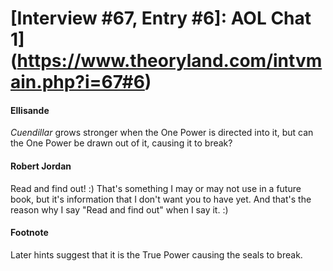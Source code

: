 # [Interview #67, Entry #6]: AOL Chat 1](https://www.theoryland.com/intvmain.php?i=67#6)

#### Ellisande

*Cuendillar*
grows stronger when the One Power is directed into it, but can the One Power be drawn out of it, causing it to break?

#### Robert Jordan

Read and find out! :) That's something I may or may not use in a future book, but it's information that I don't want you to have yet. And that's the reason why I say "Read and find out" when I say it. :)

#### Footnote

Later hints suggest that it is the True Power causing the seals to break.


